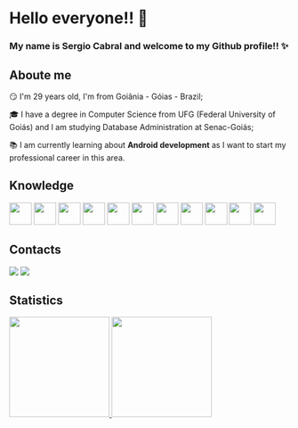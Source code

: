 # Hello everyone!! 👋
### My name is Sergio Cabral and welcome to my Github profile!! ✨

## Aboute me

😏 I'm 29 years old, I'm from Goiânia - Góias - Brazil;

🎓 I have a degree in Computer Science from UFG (Federal University of Goiás) and I am studying Database Administration at Senac-Goiás;

📚 I am currently learning about **Android development** as I want to start my professional career in this area.

## Knowledge

<img src="https://cdn.jsdelivr.net/gh/devicons/devicon/icons/kotlin/kotlin-original.svg" width="40" height="40"/> <img src="https://cdn.jsdelivr.net/gh/devicons/devicon/icons/java/java-original.svg" width="40" height="40"/> <img src="https://cdn.jsdelivr.net/gh/devicons/devicon/icons/linux/linux-original.svg" width="40" height="40"/> <img src="https://cdn.jsdelivr.net/gh/devicons/devicon/icons/android/android-plain.svg" width="40" height="40"/> <img src="https://cdn.jsdelivr.net/gh/devicons/devicon/icons/git/git-original.svg" width="40" height="40"/> <img src="https://cdn.jsdelivr.net/gh/devicons/devicon/icons/github/github-original.svg" width="40" height="40"/> <img src="https://cdn.jsdelivr.net/gh/devicons/devicon/icons/python/python-original.svg" width="40" height="40"/> <img src="https://cdn.jsdelivr.net/gh/devicons/devicon/icons/mysql/mysql-original.svg" width="40" height="40"/> <img src="https://cdn.jsdelivr.net/gh/devicons/devicon/icons/postgresql/postgresql-original.svg" width="40" height="40"/> <img src="https://cdn.jsdelivr.net/gh/devicons/devicon/icons/html5/html5-original.svg" width="40" height="40"/> <img src="https://cdn.jsdelivr.net/gh/devicons/devicon/icons/javascript/javascript-plain.svg" width="40" height="40"/>

## Contacts

<div>
  <a href="https://www.linkedin.com/in/scastrocabral" target="_blank"><img src="https://img.shields.io/badge/-LinkedIn-%230077B5?style=for-the-badge&logo=linkedin&logoColor=white" target="_blank"></a>
<a href="https://instagram.com/scastrocabral" target="_blank"><img src="https://img.shields.io/badge/-Instagram-%23E4405F?style=for-the-badge&logo=instagram&logoColor=white" target="_blank"></a>
</div>

## Statistics

<div>
<a href="https://github.com/srcabral">
<img height="180em" src="https://github-readme-stats.vercel.app/api/top-langs/?username=srcabral&layout=compact&langs_count=7&theme=dracula"/>
<img height="180em" src="https://github-readme-stats.vercel.app/api?username=srcabral&show_icons=true&theme=dracula&include_all_commits=true&count_private=true"/>
</div>



<!--<img src="" width="40" height="40"/>-->

<!--
**srcabral/srcabral** is a ✨ _special_ ✨ repository because its `README.md` (this file) appears on your GitHub profile.

Here are some ideas to get you started:

- 🔭 I’m currently working on ...
- 🌱 I’m currently learning ...
- 👯 I’m looking to collaborate on ...
- 🤔 I’m looking for help with ...
- 💬 Ask me about ...
- 📫 How to reach me: ...
- 😄 Pronouns: ...
- ⚡ Fun fact: ...
-->
